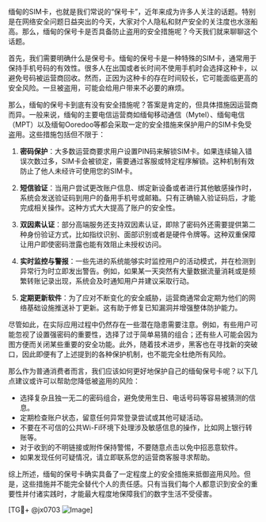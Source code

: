 缅甸的SIM卡，也就是我们常说的“保号卡”，近年来成为许多人关注的话题。特别是在网络安全问题日益突出的今天，大家对个人隐私和财产安全的关注度也水涨船高。那么，缅甸的保号卡是否具备防止盗用的安全措施呢？今天我们就来聊聊这个话题。

首先，我们需要明确什么是保号卡。缅甸的保号卡是一种特殊的SIM卡，通常用于保持手机号码的有效性。很多人在出国或者长时间不使用手机时会选择这种卡，以避免号码被运营商回收。然而，正因为这种卡的存在时间较长，它可能面临更高的安全风险。一旦被盗用，可能会给用户带来不必要的麻烦。

那么，缅甸的保号卡到底有没有安全措施呢？答案是肯定的，但具体措施因运营商而异。一般来说，缅甸的主要电信运营商如缅甸移动通信（Mytel）、缅甸电信（MPT）以及缅甸Ooredoo等都会采取一定的安全措施来保护用户的SIM卡免受盗用。这些措施包括但不限于：

1. **密码保护**：大多数运营商要求用户设置PIN码来解锁SIM卡。如果连续输入错误次数过多，SIM卡会被锁定，需要通过客服或特定程序解锁。这种机制有效防止了他人未经许可使用您的SIM卡。

2. **短信验证**：当用户尝试更改账户信息、绑定新设备或者进行其他敏感操作时，系统会发送验证码到用户的备用手机号或邮箱。只有正确输入验证码后，才能完成相关操作。这种方式大大提高了账户的安全性。

3. **双因素认证**：部分高端服务还支持双因素认证，即除了密码外还需要提供第二种身份验证方式，比如指纹识别、面部识别或者是硬件令牌等。这种双重保障让用户即使密码泄露也能有效阻止未授权访问。

4. **实时监控与警报**：一些先进的系统能够实时监控用户的活动模式，并在检测到异常行为时立即发出警告。例如，如果某一天突然有大量数据流量消耗或是频繁转账记录出现，系统会及时通知用户并建议采取行动。

5. **定期更新软件**：为了应对不断变化的安全威胁，运营商通常会定期为他们的网络基础设施推送补丁更新。这有助于修复已知漏洞并增强整体防护能力。

尽管如此，在实际应用过程中仍然存在一些潜在隐患需要注意。例如，有些用户可能忽视了设置强密码的重要性，选择了过于简单易猜的组合；还有些人可能会因为图方便而关闭某些重要的安全功能。此外，随着技术进步，黑客也在寻找新的突破口，因此即便有了上述提到的各种保护机制，也不能完全杜绝所有风险。

那么作为普通消费者而言，我们应该如何更好地保护自己的缅甸保号卡呢？以下几点建议或许可以帮助您降低被盗用的风险：

- 选择复杂且独一无二的密码组合，避免使用生日、电话号码等容易被猜测的信息。
- 定期检查账户状态，留意任何异常登录尝试或其他可疑活动。
- 不要在不可信的公共Wi-Fi环境下处理涉及敏感信息的操作，比如网上银行转账等。
- 对于收到的不明链接或附件保持警惕，不要随意点击以免中招恶意软件。
- 如果发现任何可疑情况，请立即联系您的运营商客服寻求帮助。

综上所述，缅甸的保号卡确实具备了一定程度上的安全措施来抵御盗用风险。但是，这些措施并不能完全替代个人的责任感。只有当我们每个人都意识到安全的重要性并付诸实践时，才能最大程度地保障我们的数字生活不受侵害。

[TG💪+ @jx0703 ![Image](https://github.com/user-attachments/assets/dbca1d08-cadb-493c-b0ec-ad6f7a83f270)]